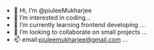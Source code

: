 - 👋 Hi, I’m @piuleeMukharjee
- 👀 I’m interested in coding...
- 🌱 I’m currently learning frontend developing ...
- 💞️ I’m looking to collaborate on small projects ...
- 📫 email:piuleemukharjee@gmail.com ...

<!---
piuleeMukharjee/piuleeMukharjee is a ✨ special ✨ repository because its `README.md` (this file) appears on your GitHub profile.
You can click the Preview link to take a look at your changes.
--->
